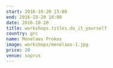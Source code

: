 ```yaml
---
start: 2016-10-20 15:00
end: 2016-10-20 18:00
date: 2016-10-20
title: workshops.titles.do_it_yourself
country: grc
name: Menelaos Prokos
image: workshops/menelaos-1.jpg
price: 20
venue: soprus
---
```

